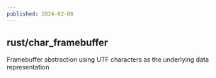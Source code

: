 ```yaml
---
published: 2024-02-08
---
```


## rust/char_framebuffer

Framebuffer abstraction using UTF characters as the underlying data representation
